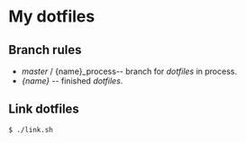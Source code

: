 # My dotfiles

## Branch rules
- *master* / {name}_process-- branch for *dotfiles* in process.
- *{name}* -- finished *dotfiles*.


## Link dotfiles
```
$ ./link.sh
```
